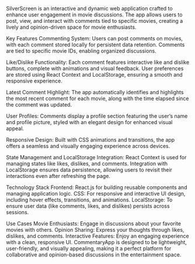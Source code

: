 SilverScreen is an interactive and dynamic web application crafted to enhance user engagement in movie discussions. The app allows users to post, view, and interact with comments tied to specific movies, creating a lively and opinion-driven space for movie enthusiasts.

Key Features
Commenting System:
Users can post comments on movies, with each comment stored locally for persistent data retention. Comments are tied to specific movie IDs, enabling organized discussions.

Like/Dislike Functionality:
Each comment features interactive like and dislike buttons, complete with animations and visual feedback. User preferences are stored using React Context and LocalStorage, ensuring a smooth and responsive experience.

Latest Comment Highlight:
The app automatically identifies and highlights the most recent comment for each movie, along with the time elapsed since the comment was updated.

User Profiles:
Comments display a profile section featuring the user’s name and profile picture, styled with an elegant design for enhanced visual appeal.

Responsive Design:
Built with CSS animations and transitions, the app offers a seamless and visually engaging experience across devices.

State Management and LocalStorage Integration:
React Context is used for managing states like likes, dislikes, and comments. Integration with LocalStorage ensures data persistence, allowing users to revisit their interactions even after refreshing the page.

Technology Stack
Frontend: React.js for building reusable components and managing application logic.
CSS: For responsive and interactive UI design, including hover effects, transitions, and animations.
LocalStorage: To ensure user data (like comments, likes, and dislikes) persists across sessions.

Use Cases
Movie Enthusiasts: Engage in discussions about your favorite movies with others.
Opinion Sharing: Express your thoughts through likes, dislikes, and comments.
Interactive Features: Enjoy an engaging experience with a clean, responsive UI.
CommentaryApp is designed to be lightweight, user-friendly, and visually appealing, making it a perfect platform for collaborative and opinion-based discussions in the entertainment space.

